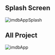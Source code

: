 ## Splash Screen

![imdbAppSplash](https://user-images.githubusercontent.com/81181802/166674495-251c59dd-2e54-4f9a-8fc1-94c54a0b7378.gif)


## All Project

![imdbApp](https://user-images.githubusercontent.com/81181802/166674936-dfcfa4c9-d74f-4eef-bde1-b4cbebb54247.gif)

